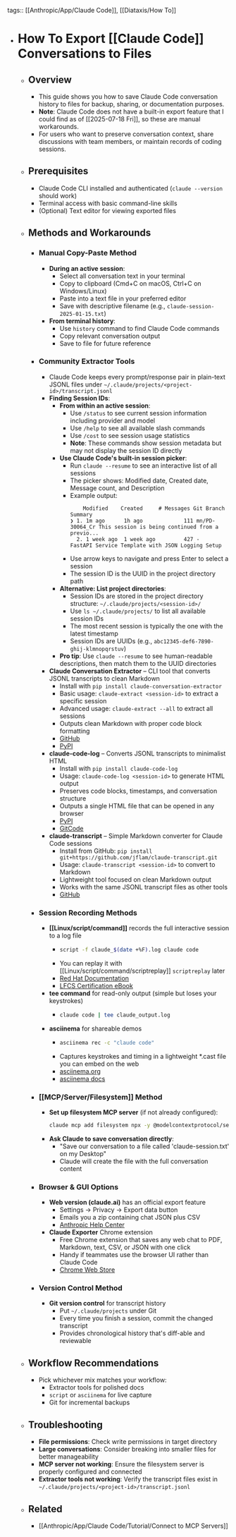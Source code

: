 tags:: [[Anthropic/App/Claude Code]], [[Diataxis/How To]]

- # How To Export [[Claude Code]] Conversations to Files
	- ## Overview
		- This guide shows you how to save Claude Code conversation history to files for backup, sharing, or documentation purposes.
		- **Note**: Claude Code does not have a built-in export feature that I could find as of [[2025-07-18 Fri]], so these are manual workarounds.
		- For users who want to preserve conversation context, share discussions with team members, or maintain records of coding sessions.
	- ## Prerequisites
		- Claude Code CLI installed and authenticated (`claude --version` should work)
		- Terminal access with basic command-line skills
		- (Optional) Text editor for viewing exported files
	- ## Methods and Workarounds
		- ### Manual Copy-Paste Method
			- **During an active session**:
				- Select all conversation text in your terminal
				- Copy to clipboard (Cmd+C on macOS, Ctrl+C on Windows/Linux)
				- Paste into a text file in your preferred editor
				- Save with descriptive filename (e.g., `claude-session-2025-01-15.txt`)
			- **From terminal history**:
				- Use `history` command to find Claude Code commands
				- Copy relevant conversation output
				- Save to file for future reference
		- ### Community Extractor Tools
			- Claude Code keeps every prompt/response pair in plain-text JSONL files under `~/.claude/projects/<project-id>/transcript.jsonl`
			- **Finding Session IDs**:
				- **From within an active session**:
					- Use `/status` to see current session information including provider and model
					- Use `/help` to see all available slash commands
					- Use `/cost` to see session usage statistics
					- **Note**: These commands show session metadata but may not display the session ID directly
				- **Use Claude Code's built-in session picker**:
					- Run `claude --resume` to see an interactive list of all sessions
					- The picker shows: Modified date, Created date, Message count, and Description
					- Example output:
					  ~~~
					      Modified    Created     # Messages Git Branch     Summary
					  ❯ 1. 1m ago      1h ago             111 mn/PD-30064_Cr This session is being continued from a previo...
					    2. 1 week ago  1 week ago         427 -              FastAPI Service Template with JSON Logging Setup
					  ~~~
					- Use arrow keys to navigate and press Enter to select a session
					- The session ID is the UUID in the project directory path
				- **Alternative: List project directories**:
					- Session IDs are stored in the project directory structure: `~/.claude/projects/<session-id>/`
					- Use `ls ~/.claude/projects/` to list all available session IDs
					- The most recent session is typically the one with the latest timestamp
					- Session IDs are UUIDs (e.g., `abc12345-def6-7890-ghij-klmnopqrstuv`)
				- **Pro tip**: Use `claude --resume` to see human-readable descriptions, then match them to the UUID directories
			- **Claude Conversation Extractor** – CLI tool that converts JSONL transcripts to clean Markdown
				- Install with `pip install claude-conversation-extractor`
				- Basic usage: `claude-extract <session-id>` to extract a specific session
				- Advanced usage: `claude-extract --all` to extract all sessions
				- Outputs clean Markdown with proper code block formatting
				- [GitHub](https://github.com/ZeroSumQuant/claude-conversation-extractor)
				- [PyPI](https://pypi.org/project/claude-conversation-extractor/)
			- **claude-code-log** – Converts JSONL transcripts to minimalist HTML
				- Install with `pip install claude-code-log`
				- Usage: `claude-code-log <session-id>` to generate HTML output
				- Preserves code blocks, timestamps, and conversation structure
				- Outputs a single HTML file that can be opened in any browser
				- [PyPI](https://pypi.org/project/claude-code-log/)
				- [GitCode](https://gitcode.com/gh_mirrors/cl/claude-code-log/overview)
			- **claude-transcript** – Simple Markdown converter for Claude Code sessions
				- Install from GitHub: `pip install git+https://github.com/jflam/claude-transcript.git`
				- Usage: `claude-transcript <session-id>` to convert to Markdown
				- Lightweight tool focused on clean Markdown output
				- Works with the same JSONL transcript files as other tools
				- [GitHub](https://github.com/jflam/claude-transcript)
		- ### Session Recording Methods
			- **[[Linux/script/command]]** records the full interactive session to a log file
				- ~~~bash
				  script -f claude_$(date +%F).log claude code
				  ~~~
				- You can replay it with [[Linux/script/command/scriptreplay]] `scriptreplay` later
				- [Red Hat Documentation](https://www.redhat.com/en/blog/record-terminal-script-scriptreplay)
				- [LFCS Certification eBook](https://www.tecmint.com/record-and-replay-linux-terminal-session-commands-using-script/)
			- **tee command** for read-only output (simple but loses your keystrokes)
				- ~~~bash
				  claude code | tee claude_output.log
				  ~~~
			- **asciinema** for shareable demos
				- ~~~bash
				  asciinema rec -c "claude code"
				  ~~~
				- Captures keystrokes and timing in a lightweight *.cast file you can embed on the web
				- [asciinema.org](https://asciinema.org/)
				- [asciinema docs](https://docs.asciinema.org/manual/cli/quick-start/)
		- ### [[MCP/Server/Filesystem]] Method
			- **Set up filesystem MCP server** (if not already configured):
			  ~~~bash
			  claude mcp add filesystem npx -y @modelcontextprotocol/server-filesystem ~/Desktop ~/Downloads
			  ~~~
			- **Ask Claude to save conversation directly**:
				- "Save our conversation to a file called 'claude-session.txt' on my Desktop"
				- Claude will create the file with the full conversation content
		- ### Browser & GUI Options
			- **Web version (claude.ai)** has an official export feature
				- Settings → Privacy → Export data button
				- Emails you a zip containing chat JSON plus CSV
				- [Anthropic Help Center](https://support.anthropic.com/en/articles/9450526-how-can-i-export-my-claude-ai-data)
			- **Claude Exporter** Chrome extension
				- Free Chrome extension that saves any web chat to PDF, Markdown, text, CSV, or JSON with one click
				- Handy if teammates use the browser UI rather than Claude Code
				- [Chrome Web Store](https://chromewebstore.google.com/detail/claude-exporter-save-clau/elhmfakncmnghlnabnolalcjkdpfjnin)
		- ### Version Control Method
			- **Git version control** for transcript history
				- Put `~/.claude/projects` under Git
				- Every time you finish a session, commit the changed transcript
				- Provides chronological history that's diff-able and reviewable
	- ## Workflow Recommendations
		- Pick whichever mix matches your workflow:
			- Extractor tools for polished docs
			- `script` or `asciinema` for live capture
			- Git for incremental backups
	- ## Troubleshooting
		- **File permissions**: Check write permissions in target directory
		- **Large conversations**: Consider breaking into smaller files for better manageability
		- **MCP server not working**: Ensure the filesystem server is properly configured and connected
		- **Extractor tools not working**: Verify the transcript files exist in `~/.claude/projects/<project-id>/transcript.jsonl`
	- ## Related
		- [[Anthropic/App/Claude Code/Tutorial/Connect to MCP Servers]]